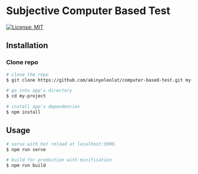 # Subjective Computer Based Test 
[![License: MIT](https://img.shields.io/badge/License-MIT-yellow.svg)](https://opensource.org/licenses/MIT)


## Installation

### Clone repo

``` bash
# clone the repo
$ git clone https://github.com/akinyeleolat/computer-based-test.git my-project

# go into app's directory
$ cd my-project

# install app's dependencies
$ npm install
```

## Usage

``` bash
# serve with hot reload at localhost:3000.
$ npm run serve

# build for production with minification
$ npm run build
```
